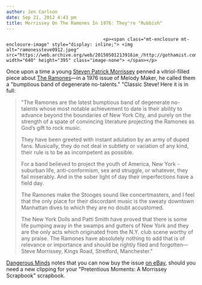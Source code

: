 ```yaml
---
author: Jen Carlson
date: Sep 21, 2012 4:43 pm
title: Morrissey On The Ramones In 1976: They're "Rubbish"
---
```


	
										<p><span class="mt-enclosure mt-enclosure-image" style="display: inline;"> <img alt="ramonessteve0912.jpeg" src="https://web.archive.org/web/20150501213916im_/http://gothamist.com/attachments/arts_jen/ramonessteve0912.jpeg" width="640" height="395" class="image-none"> </span></p>

<p>Once upon a time a young <a href="https://web.archive.org/web/20150501213916/http://gothamist.com/tags/Morrissey">Steven Patrick Morrissey</a> penned a vitriol-filled piece about <a href="https://web.archive.org/web/20150501213916/http://gothamist.com/tags/theramones">The Ramones</a>&#x2014;in a 1976 issue of Melody Maker, he called them a &quot;bumptious band of degenerate no-talents.&quot; &quot;Classic Steve! Here it is in full:</p><blockquote>&quot;The Ramones are the latest bumptious band of degenerate no-talents whose most notable achievement to date is their ability to advance beyond the boundaries of New York City, and purely on the strength of a spate of convincing literature projecting the Ramones as God&#x2019;s gift to rock music.<p></p>

<p>They have been greeted with instant adulation by an army of duped fans. Musically, they do not deal in subtlety or variation of any kind, their rule is to be as incompetent as possible.</p>

<p>For a band believed to project the youth of America, New York - suburban life, anti-conformism, sex and struggle, or whatever, they fail miserably. And in the sober light of day their imperfections have a field day.</p>

<p>The Ramones make the Stooges sound like concertmasters, and I feel that the only place for their discordant music is the sweaty downtown Manhattan dives to which they are no doubt accustomed.</p>

<p>The New York Dolls and Patti Smith have proved that there is some life pumping away in the swamps and gutters of New York and they are the only acts which originated from the N.Y. club scene worthy of any praise. The Ramones have absolutely nothing to add that is of relevance or importance and should be rightly filed and forgotten&#x2014;Steve Morrissey, Kings Road, Stretford, Manchester.&quot;</p></blockquote><a href="https://web.archive.org/web/20150501213916/http://dangerousminds.net/comments/the_ramones_are_rubbish_morrisseys_thoughts_on_the_ramones_1976">Dangerous Minds</a> notes that you can now buy the issue <a href="https://web.archive.org/web/20150501213916/http://www.ebay.com/itm/MELODY-MAKER-FEBRUARY-12-77-G-SLICK-MORRISSEY-LETTER-/380327660654">on eBay</a>, should you need a new clipping for your &quot;Pretentious Moments: A Morrissey Scrapbook&quot; scrapbook.<p></p>					
										
									
				